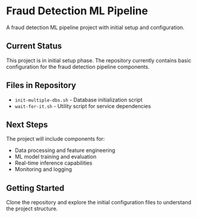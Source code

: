 # Fraud Detection ML Pipeline

A fraud detection ML pipeline project with initial setup and configuration.

## Current Status

This project is in initial setup phase. The repository currently contains basic configuration for the fraud detection pipeline components.

## Files in Repository

- `init-multiple-dbs.sh` - Database initialization script
- `wait-for-it.sh` - Utility script for service dependencies

## Next Steps

The project will include components for:
- Data processing and feature engineering
- ML model training and evaluation  
- Real-time inference capabilities
- Monitoring and logging

## Getting Started

Clone the repository and explore the initial configuration files to understand the project structure.